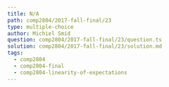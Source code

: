 ```yaml
---
title: N/A
path: comp2804/2017-fall-final/23
type: multiple-choice
author: Michiel Smid
question: comp2804/2017-fall-final/23/question.ts
solution: comp2804/2017-fall-final/23/solution.md
tags:
  - comp2804
  - comp2804-final
  - comp2804-linearity-of-expectations
---
```

